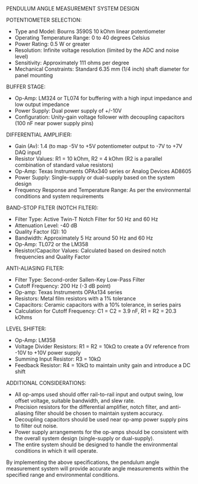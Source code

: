 PENDULUM ANGLE MEASUREMENT SYSTEM DESIGN

POTENTIOMETER SELECTION:
- Type and Model: Bourns 3590S 10 kOhm linear potentiometer
- Operating Temperature Range: 0 to 40 degrees Celsius
- Power Rating: 0.5 W or greater
- Resolution: Infinite voltage resolution (limited by the ADC and noise level)
- Sensitivity: Approximately 111 ohms per degree
- Mechanical Constraints: Standard 6.35 mm (1/4 inch) shaft diameter for panel mounting

BUFFER STAGE:
- Op-Amp: LM324 or TL074 for buffering with a high input impedance and low output impedance
- Power Supply: Dual power supply of +/-10V
- Configuration: Unity-gain voltage follower with decoupling capacitors (100 nF near power supply pins)

DIFFERENTIAL AMPLIFIER:
- Gain (Av): 1.4 (to map -5V to +5V potentiometer output to -7V to +7V DAQ input)
- Resistor Values: R1 = 10 kOhm, R2 = 4 kOhm (R2 is a parallel combination of standard value resistors)
- Op-Amp: Texas Instruments OPAx340 series or Analog Devices AD8605
- Power Supply: Single-supply or dual-supply based on the system design
- Frequency Response and Temperature Range: As per the environmental conditions and system requirements

BAND-STOP FILTER (NOTCH FILTER):
- Filter Type: Active Twin-T Notch Filter for 50 Hz and 60 Hz
- Attenuation Level: -40 dB
- Quality Factor (Q): 10
- Bandwidth: Approximately 5 Hz around 50 Hz and 60 Hz
- Op-Amp: TL072 or the LM358
- Resistor/Capacitor Values: Calculated based on desired notch frequencies and Quality Factor

ANTI-ALIASING FILTER:
- Filter Type: Second-order Sallen-Key Low-Pass Filter
- Cutoff Frequency: 200 Hz (-3 dB point)
- Op-amp: Texas Instruments OPAx134 series
- Resistors: Metal film resistors with a 1% tolerance
- Capacitors: Ceramic capacitors with a 10% tolerance, in series pairs
- Calculation for Cutoff Frequency: C1 = C2 = 3.9 nF, R1 = R2 = 20.3 kOhms

LEVEL SHIFTER:
- Op-Amp: LM358
- Voltage Divider Resistors: R1 = R2 = 10kΩ to create a 0V reference from -10V to +10V power supply
- Summing Input Resistor: R3 = 10kΩ
- Feedback Resistor: R4 = 10kΩ to maintain unity gain and introduce a DC shift

ADDITIONAL CONSIDERATIONS:
- All op-amps used should offer rail-to-rail input and output swing, low offset voltage, suitable bandwidth, and slew rate.
- Precision resistors for the differential amplifier, notch filter, and anti-aliasing filter should be chosen to maintain system accuracy.
- Decoupling capacitors should be used near op-amp power supply pins to filter out noise.
- Power supply arrangements for the op-amps should be consistent with the overall system design (single-supply or dual-supply).
- The entire system should be designed to handle the environmental conditions in which it will operate.

By implementing the above specifications, the pendulum angle measurement system will provide accurate angle measurements within the specified range and environmental conditions.